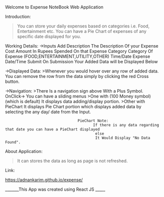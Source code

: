 Welcome to Expense NoteBook Web Application


Introduction:
> You can store your daily expenses based on categories i.e. Food, Entertainment etc.
>You can have a Pie Chart of expenses of any specific date displayed for you.

Working Details:
->Inputs 
     Add Description
          The Description Of your Expense
     Cost
           Amount In Rupees Spended On that Expense
     Category
           Category Of Expense
           (FOOD,ENTERTAINMENT,UTILITY,OTHER)
     Time/Date
            Expense Date/Time
      Submit
          On Submission Your Added Data will be Displayed Below
          
   
  ->Displayed Data:
          >Whenever you would hover over any row of added data. You can remove the row from the data simply by clicking the red Cross button.
    
  ->Navigation:
           >There Is a navigation sign above With a Plus Symbol.
                 OnClick->   You can have a sliding menus 
                                 >One with (100 Money symbol) (which is default) 
                                        It displays data adding/display portion.
                                 >Other with PieChart 
                                        It displays Pie Chart portion which displays added data by selecting the any day/ date from the Input.
            
            
            
            
                                     PieChart Note:
                                            If there is any data regarding that date you can have a PieChart displayed 
                                             else
                                             It Would Display "No Data Found". 




About Application:

   >It can stores the data as long as page is not refreshed.




Link:

  https://adnankarim.github.io/expense/










































_______This App was created using React JS _____
